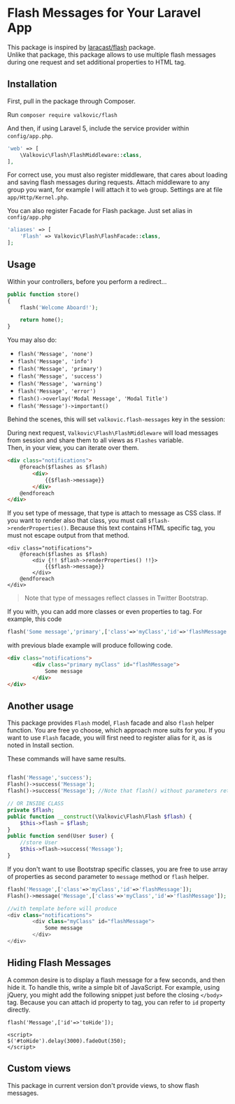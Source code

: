 # Flash Messages for Your Laravel App

This package is inspired by [laracast/flash](https://packagist.org/packages/laracasts/flash) package.  
Unlike that package, this package allows to use multiple flash messages during one request and set additional properties to HTML tag.

## Installation

First, pull in the package through Composer.

Run `composer require valkovic/flash`

And then, if using Laravel 5, include the service provider within `config/app.php`.

```php
'web' => [
    \Valkovic\Flash\FlashMiddleware::class,
],
```

For correct use, you must also register middleware, that cares about loading and saving flash messages during requests.
Attach middleware to any group you want, for example I will attach it to `web` group. Settings are at file `app/Http/Kernel.php`.





You can also register Facade for Flash package. Just set alias in `config/app.php`

```php
'aliases' => [
    'Flash' => Valkovic\Flash\FlashFacade::class,
];
```

## Usage

Within your controllers, before you perform a redirect...

```php
public function store()
{
    flash('Welcome Aboard!');

    return home();
}
```

You may also do:

- `flash('Message', 'none')`
- `flash('Message', 'info')`
- `flash('Message', 'primary')`
- `flash('Message', 'success')`
- `flash('Message', 'warning')`
- `flash('Message', 'error')`
- `flash()->overlay('Modal Message', 'Modal Title')`
- `flash('Message')->important()`

Behind the scenes, this will set `valkovic.flash-messages` key in the session:

During next request, `Valkovic\Flash\FlashMiddleware` will load messages from session and share them to all views as `Flashes` variable.  
Then, in your view, you can iterate over them.

```html
<div class="notifications">
    @foreach($flashes as $flash)
        <div>
            {{$flash->message}}
        </div>
    @endforeach
</div>
```

If you set type of message, that type is attach to message as CSS class. If you want to render also that class, you must call `$flash->renderProperties()`.
Because this text contains HTML specific tag, you must not escape output from that method.

```
<div class="notifications">
    @foreach($flashes as $flash)
        <div {!! $flash->renderProperties() !!}>
            {{$flash->message}}
        </div>
    @endforeach
</div>
```

> Note that type of messages reflect classes in Twitter Bootstrap.

If you with, you can add more classes or even properties to tag. For example, this code

```php
flash('Some message','primary',['class'=>'myClass','id'=>'flashMessage']);
```

with previous blade example will produce following code.

```html
<div class="notifications">
        <div class="primary myClass" id="flashMessage">
            Some message
        </div>
</div>
```

## Another usage

This package provides `Flash` model, `Flash` facade and also `flash` helper function.
You are free yo choose, which approach more suits for you. If you want to use `Flash` facade, you will first need to register alias for it, as is noted in Install section.

These commands will have same results.
```php

flash('Message','success');
Flash()->success('Message');
flash()->success('Message'); //Note that flash() without parameters return Flash Model

// OR INSIDE CLASS
private $flash;
public function __construct(\Valkovic\Flash\Flash $flash) {
    $this->flash = $flash;
}
public function send(User $user) {
    //store User
    $this->flash->success('Message');
}
```

If you don't want to use Bootstrap specific classes, you are free to use array of properties as second parameter to `message` method or `flash` helper.

```php
flash('Message',['class'=>'myClass','id'=>'flashMessage']);
Flash()->message('Message',['class'=>'myClass','id'=>'flashMessage']);

//with template before will produce
<div class="notifications">
        <div class="myClass" id="flashMessage">
            Some message
        </div>
</div>
```


## Hiding Flash Messages

A common desire is to display a flash message for a few seconds, and then hide it. To handle this, write a simple bit of JavaScript. For example, using jQuery, you might add the following snippet just before the closing `</body>` tag.
Because you can attach id property to tag, you can refer to `id` property directly. 

```
flash('Message',['id'=>'toHide']);

<script>
$('#toHide').delay(3000).fadeOut(350);
</script>
```

## Custom views

This package in current version don't provide views, to show flash messages.
